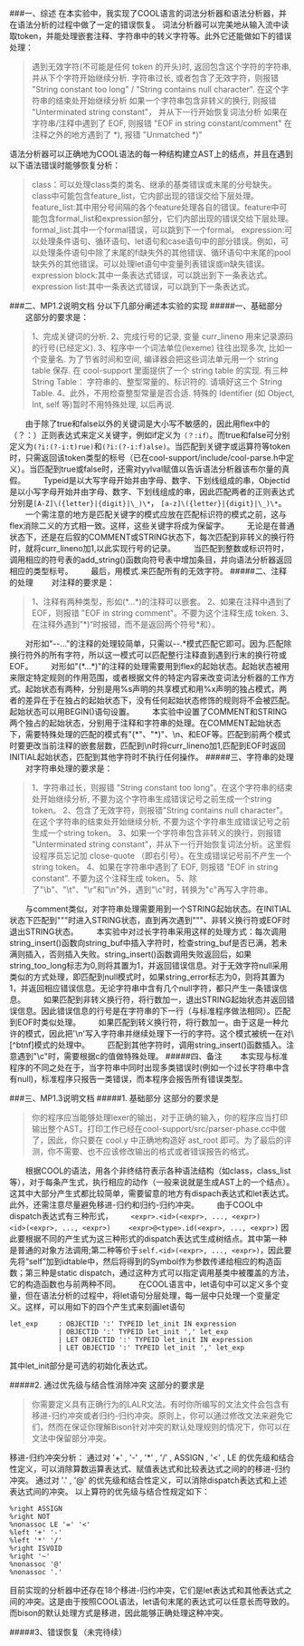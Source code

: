 ###一、综述
在本实验中，我实现了COOL语言的词法分析器和语法分析器，并在语法分析的过程中做了一定的错误恢复。
词法分析器可以完美地从输入流中读取token，并能处理嵌套注释、字符串中的转义字符等。此外它还能做如下的错误处理：
>遇到无效字符(不可能是任何 token 的开头)时, 返回包含这个字符的字符串, 并从下个字符开始继续分析.
>字符串过长, 或者包含了无效字符，则报错 "String constant too long" / "String contains null character". 在这个字符串的结束处开始继续分析
>如果一个字符串包含非转义的换行, 则报错 "Unterminated string constant"， 并从下一行开始恢复词法分析
>如果在字符串/注释中遇到了 EOF, 则报错 "EOF in string constant/comment"
>在注释之外的地方遇到了 *), 报错 "Unmatched *)"

语法分析器可以正确地为COOL语法的每一种结构建立AST上的结点，并且在遇到以下语法错误时能够恢复分析：
>class：可以处理class类的类名、继承的基类错误或末尾的分号缺失。class中可能包含feature_list，它内部出现的错误交给下层处理。
>feature_list:其中用分号间隔的各个feature处理各自的错误。feature中可能包含formal_list和expression部分，它们内部出现的错误交给下层处理。
>formal_list:其中一个formal错误，可以跳到下一个formal。
>expression:可以处理条件语句、循环语句、let语句和case语句中的部分错误。例如，可以处理条件语句中除了末尾的fi缺失外的其他错误、循环语句中末尾的pool缺失外的其他错误。可以处理let语句中变量列表错误或in缺失错误。
>expression block:其中一条表达式错误，可以跳出到下一条表达式。
>expression list:其中一条表达式错误，可以跳到下一条表达式。

###二、MP1.2说明文档
分以下几部分阐述本实验的实现
#####一、基础部分
　　这部分的要求是：
>1、完成关键词的分析.
>2、完成行号的记录, 变量 curr\_lineno 用来记录源码的行号(已经定义).
>3、程序中一个词法单位(lexeme) 往往出现多次, 比如一个变量名. 为了节省时间和空间, 编译器会把这些词法单元用一个 string table 保存. 在 cool-support 里面提供了一个 string table 的实现. 有三种 String Table： 字符串的、整型常量的、标识符的. 请填好这三个 String Table.
>4、此外，不用检查整型常量是否合适. 特殊的 Identifier (如 Object, Int, self 等)暂时不用特殊处理, 以后再说.

　　由于除了true和false以外的关键词是大小写不敏感的，因此用flex中的（？：）正则表达式来定义关键字，例如if定义为`（？:if）`。而true和false可分别定义为`(?i:(?-i:t)rue)`和`(?i:(?-i:f)alse)`。当匹配到关键字或运算符等token时，只需返回该token类型的标号（已在cool-support/include/cool-parse.h中定义）。当匹配到true或false时，还需对yylval赋值以告诉语法分析器该布尔量的真假。
　　Typeid是以大写字母开始并由字母、数字、下划线组成的串，Objectid是以小写字母开始并由字母、数字、下划线组成的串，因此匹配两者的正则表达式分别是`[A-Z]\({letter}|{digit}|\_)\*`， `[a-z]\({letter}|{digit}|\_)\*`。
　　一个需注意的地方是匹配关键字的模式应放在匹配标识符的模式之前，这与flex消除二义的方式相一致。这样，这些关键字将成为保留字。
　　无论是在普通状态下，还是在后叙的COMMENT或STRING状态下，每次匹配到非转义的换行符时，就将curr\_lineno加1,以此实现行号的记录。
　　当匹配到整数或标识符时，调用相应的符号表的add\_string()函数向符号表中增加条目，并向语法分析器返回相应的类型标号。
　　最后，用模式.来匹配所有的无效字符。
#####二、注释的处理
　　对注释的要求是：
>1、注释有两种类型，形如(\*...\*)的注释可以嵌套。
>2、如果在注释中遇到了 EOF，则报错 "EOF in string comment"。不要为这个注释生成 token.
>3、在注释外遇到”\*)“时报错，而不是返回两个符号\*和）。

　　对形如"--..."的注释的处理较简单，只需以--.\*模式匹配它即可。因为.匹配除换行符外的所有字符，所以这一模式可以匹配整行注释直到遇到行末的换行符或EOF。
　　对形如"(\*...\*)"的注释的处理需要用到flex的起始状态。起始状态被用来限定特定规则的作用范围，或者根据文件的特定内容来改变词法分析器的工作方式。起始状态有两种，分别是用%s声明的共享模式和用%x声明的独占模式，两者的差异在于在独占的起始状态下，没有任何起始状态修饰的规则将不会被匹配。起始状态可以用BEGIN()语句设置。
　　本实验中设置了COMMENT和STRING两个独占的起始状态，分别用于注释和字符串的处理。在COMMENT起始状态下，需要特殊处理的匹配的模式有"(\*"、"\*)"、\n、和EOF等。匹配到前两个模式时要更改当前注释的嵌套层数，匹配到\n时将curr\_lineno加1,匹配到EOF时返回INITIAL起始状态，匹配到其他字符时不执行任何操作。
#####三、字符串的处理
　　对字符串处理的要求是：
>1、字符串过长，则报错 "String constant too long"。在这个字符串的结束处开始继续分析, 不要为这个字符串生成错误记号之前生成一个string token。
>2、包含了无效字符，则报错"String contains null character"。在这个字符串的结束处开始继续分析, 不要为这个字符串生成错误记号之前生成一个string token。
>3、如果一个字符串包含非转义的换行，则报错 "Unterminated string constant"，并从下一行开始恢复词法分析。这里假设程序员忘记加 close-quote （即右引号）。在生成错误记号前不产生一个 string token。
>4、如果在字符串中遇到了 EOF, 则报错 "EOF in string constant". 不要为这个注释生成 token。
>5、除了"\b"、"\t"、"\r"和"\n"外，遇到"\c"时，转换为"c"再写入字符串。

　　与comment类似，对字符串处理需要用到一个STRING起始状态。在INITIAL状态下匹配到"""时进入STRING状态，直到再次遇到"""、非转义换行符或EOF时退出STRING状态。
　　本实验中对过长字符串采用这样的处理方式：每次调用string\_insert()函数向string\_buf中插入字符时，检查string\_buf是否已满，若未满则插入，否则插入失败。string\_insert()函数调用失败返回后，如果string\_too\_long标志为0,则将其置为1，并返回错误信息。对于无效字符null采用类似的方式处理，即匹配到null模式时，如果string\_error标志为0，则将其置为1，并返回相应错误信息。无论字符串中含有几个null字符，都只产生一条错误信息。
　　如果匹配到非转义换行符，将行数加一，退出STRING起始状态并返回错误信息。因此错误信息的行号是在字符串的下一行（与标准程序做法相同）。匹配到EOF时类似处理。
　　如果匹配到转义换行符，将行数加一。由于这是一种允许的模式，因此把'\n'写入字符串并继续处理下一行的字符。这个模式被统一在对\\[^btnf]模式的处理中。
　　匹配到其他字符时，调用string\_insert()函数插入。注意遇到"\c"时，需要根据c的值做特殊处理。
#####四、备注
　　本实现与标准程序的不同之处在于，当字符串中同时出现多类错误时(例如一个过长字符串中含有null)，标准程序只报告一类错误，而本程序会报告所有错误类型。

###三、MP1.3说明文档
#####1. 基础部分
这部分的要求是
>你的程序应当能够处理lexer的输出，对于正确的输入，你的程序应当打印输出整个AST。打印工作已经在cool-support/src/parser-phase.cc中做了，因此，你只要在 cool.y 中正确地构造好 ast_root 即可。为了最后的评测，你不需要、也不应该修改输出的格式或者错误报告的格式。

　　根据COOL的语法，用各个非终结符表示各种语法结构（如class，class_list等），对于每条产生式，执行相应的动作（一般来说就是生成AST上的一个结点）。这其中大部分产生式都比较简单，需要留意的地方有dispach表达式和let表达式。此外，还需注意尽量避免移进-归约和归约-归约冲突。
　　由于COOL中dispatch表达式有三种形式，
　　`<expr>.<id>(<expr>, ..., <expr>)`
　　`<id>(<expr>, ..., <expr>)`
　　`<expr>@<type>.id(<expr>, ..., <expr>)`
因此要根据不同的产生式为这三种形式的dispatch表达式生成树结点。其中第一种是普通的对象方法调用;第二种等价于`self.<id>(<expr>, ..., <expr>)`，因此要先将“self”加到idtable中，然后将得到的Symbol作为参数传递给相应的构造函数；第三种是static dispatch，通过这种方式可以指定调用基类中被覆盖的方法，它的构造函数也与前两种不同。
　　在COOL语言中，let语句中可以定义多个变量，但在语法分析的过程中，将let语句分层处理，每一层中只处理一个变量定义。这样，可以用如下的四个产生式来刻画let语句
```
let_exp		: OBJECTID ':' TYPEID let_init IN expression
			| OBJECTID ':' TYPEID let_init ',' let_exp
			| LET OBJECTID ':' TYPEID let_init IN expression
			| LET OBJECTID ':' TYPEID let_init ',' let_exp
```
其中let_init部分是可选的初始化表达式。

#####2. 通过优先级与结合性消除冲突
这部分的要求是
>你需要定义具有正确行为的LALR文法。有时你所编写的文法文件会包含有移进-归约冲突或者归约-归约冲突。原则上，你可以通过修改文法来避免它们，然而在保证你理解Bison针对冲突的默认处理规则的情况下，你可以在文法中保留部分冲突。

移进-归约冲突分析：
通过对 '+' , '-' , '*' , '/' , ASSIGN , '<' , LE 的优先级和结合性定义，可以消除算数运算表达式、赋值表达式和比较表达式之间的的移进-归约冲突。
通过对 '.' , '@' 的优先级和结合性定义，可以消除dispatch表达式和上述表达式间的冲突。
以上算符的优先级与结合性规定如下：
```
%right ASSIGN
%right NOT
%nonassoc LE '=' '<'
%left '+' '-'
%left '*' '/'
%right ISVOID
%right '~'
%nonassoc '@'
%nonassoc '.'
```
目前实现的分析器中还存在18个移进-归约冲突，它们是let表达式和其他表达式之间的冲突。这是由于按照COOL语法，let语句末尾的表达式可以任意长而导致的。而bison的默认处理方式是移进，因此能够正确处理这种冲突。

#####3、错误恢复（未完待续）